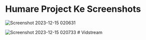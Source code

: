 ﻿# Humare Project Ke Screenshots

![Screenshot 2023-12-15 020631](https://github.com/yashsinghal28/NewTube/assets/109813515/b242b63d-d78d-43c3-87a4-eb3467a56c3e)


![Screenshot 2023-12-15 020733](https://github.com/yashsinghal28/NewTube/assets/109813515/008ce2e7-0b68-448e-91bb-42bb4d468bd7)
#   V i d s t r e a m  
 